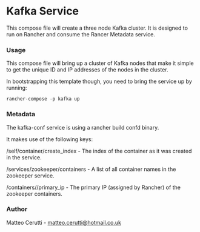 # Kafka Service

This compose file will create a three node Kafka cluster. It is designed to run on Rancher and consume the Rancer Metadata service.

### Usage

This compose file will bring up a cluster of Kafka nodes that make it simple to get the unique ID and IP addresses of the nodes in the cluster.

In bootstrapping this template though, you need to bring the service up by running:

`rancher-compose -p kafka up`

### Metadata

The kafka-conf service is using a rancher build confd binary.

It makes use of the following keys:

/self/container/create_index - The index of the container as it was created in the service.

/services/zookeeper/containers - A list of all container names in the zookeeper service.

/containers/<name>/primary_ip - The primary IP (assigned by Rancher) of the zookeeper containers.

### Author
Matteo Cerutti - matteo.cerutti@hotmail.co.uk
